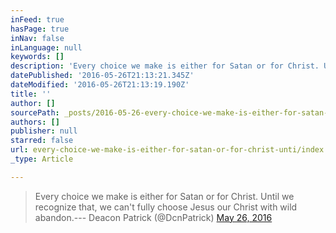 ```yaml
---
inFeed: true
hasPage: true
inNav: false
inLanguage: null
keywords: []
description: 'Every choice we make is either for Satan or for Christ. Until we recognize that, we can’t fully choose Jesus our Christ with wild abandon.— Deacon Patrick (@DcnPatrick) May 26, 2016'
datePublished: '2016-05-26T21:13:21.345Z'
dateModified: '2016-05-26T21:13:19.190Z'
title: ''
author: []
sourcePath: _posts/2016-05-26-every-choice-we-make-is-either-for-satan-or-for-christ-unti.md
authors: []
publisher: null
starred: false
url: every-choice-we-make-is-either-for-satan-or-for-christ-unti/index.html
_type: Article

---
```

> Every choice we make is either for Satan or for Christ. Until we recognize that, we can't fully choose Jesus our Christ with wild abandon.--- Deacon Patrick (@DcnPatrick) [May 26, 2016][0]



[0]: https://twitter.com/DcnPatrick/status/735920721319186432